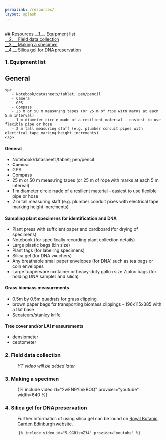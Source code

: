 ```yaml
---
permalink: /resources/
layout: splash
---
```

<br>
## Resources
<a href="#1" markdown="1"> __1.__ Equipment list</a> <br>
<a href="#2" markdown="1"> __2.__ Field data collection</a> <br>
<a href="#3" markdown="1"> __3.__ Making a specimen</a> <br>
<a href="#4" markdown="1"> __4.__ Silica gel for DNA preservation</a> <br>



<a name="1"></a>
### 1. Equipment list
<head>
    <style>
        p {
            margin-left: 40px;
        }
    </style>
</head>
  
<body>
    <h2>General</h2>
  
    <p>
       - Notebook/datasheets/tablet; pen/pencil
       - Camera
       - GPS
       - Compass
       - 25 m or 50 m measuring tapes (or 25 m of rope with marks at each 5 m interval)
       - 1 m diameter circle made of a resilient material – easiest to use flexible pipe or hose
       - 2 m tall measuring staff (e.g. plumber conduit pipes with electrical tape marking height increments)
    </p>
</body>

#### General
   - Notebook/datasheets/tablet; pen/pencil
   - Camera
   - GPS
   - Compass
   - 25 m or 50 m measuring tapes (or 25 m of rope with marks at each 5 m interval)
   - 1 m diameter circle made of a resilient material – easiest to use flexible pipe or hose
   - 2 m tall measuring staff (e.g. plumber conduit pipes with electrical tape marking height increments)

#### Sampling plant specimens for identification and DNA
- Plant press with sufficient paper and cardboard (for drying of specimens)
- Notebook (for specifically recording plant collection details)
- Large plastic bags (bin size)
- Plant tags (for labelling specimens)
- Silica gel (for DNA vouchers)
- Any breathable small paper envelopes (for DNA) such as tea bags or coin envelopes
- Large tupperware container or heavy-duty gallon size Ziploc bags (for holding DNA samples and silica)

#### Grass biomass measurements
- 0.5m by 0.5m quadrats for grass clipping
- brown paper bags for transporting biomass clippings - 196x115x385 with a flat base
- Secateurs/stanley knife

#### Tree cover and/or LAI measurements
- densiometer
- ceptometer

<a name="2"></a>
### 2. Field data collection

_YT video will be added later_

<a name="3"></a>
### 3. Making a specimen

{% include video id="2wFN9YmkBOQ" provider="youtube" width=640 %}

<a name="4"></a>
### 4. Silica gel for DNA preservation

Further information of using silica gel can be found on [Royal Botanic Garden Edinburgh website](https://www.rbge.org.uk/science-and-conservation/herbarium/our-collections/silica-dried-collection/).

          {% include video id="5-9GR1smZ34" provider="youtube" %}
